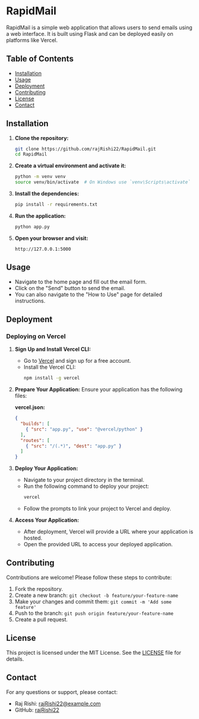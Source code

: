 # RapidMail

RapidMail is a simple web application that allows users to send emails using a web interface. It is built using Flask and can be deployed easily on platforms like Vercel.

## Table of Contents

- [Installation](#installation)
- [Usage](#usage)
- [Deployment](#deployment)
- [Contributing](#contributing)
- [License](#license)
- [Contact](#contact)

## Installation

1. **Clone the repository:**
    ```bash
    git clone https://github.com/rajRishi22/RapidMail.git
    cd RapidMail
    ```

2. **Create a virtual environment and activate it:**
    ```bash
    python -m venv venv
    source venv/bin/activate  # On Windows use `venv\Scripts\activate`
    ```

3. **Install the dependencies:**
    ```bash
    pip install -r requirements.txt
    ```

4. **Run the application:**
    ```bash
    python app.py
    ```

5. **Open your browser and visit:**
    ```
    http://127.0.0.1:5000
    ```

## Usage

- Navigate to the home page and fill out the email form.
- Click on the "Send" button to send the email.
- You can also navigate to the "How to Use" page for detailed instructions.

## Deployment

### Deploying on Vercel

1. **Sign Up and Install Vercel CLI:**
    - Go to [Vercel](https://vercel.com/) and sign up for a free account.
    - Install the Vercel CLI:
      ```bash
      npm install -g vercel
      ```

2. **Prepare Your Application:**
    Ensure your application has the following files:

    **vercel.json:**
    ```json
    {
      "builds": [
        { "src": "app.py", "use": "@vercel/python" }
      ],
      "routes": [
        { "src": "/(.*)", "dest": "app.py" }
      ]
    }
    ```

3. **Deploy Your Application:**
    - Navigate to your project directory in the terminal.
    - Run the following command to deploy your project:
      ```bash
      vercel
      ```
    - Follow the prompts to link your project to Vercel and deploy.

4. **Access Your Application:**
    - After deployment, Vercel will provide a URL where your application is hosted.
    - Open the provided URL to access your deployed application.

## Contributing

Contributions are welcome! Please follow these steps to contribute:

1. Fork the repository.
2. Create a new branch: `git checkout -b feature/your-feature-name`
3. Make your changes and commit them: `git commit -m 'Add some feature'`
4. Push to the branch: `git push origin feature/your-feature-name`
5. Create a pull request.

## License

This project is licensed under the MIT License. See the [LICENSE](LICENSE) file for details.

## Contact

For any questions or support, please contact:
- Raj Rishi: rajRishi22@example.com
- GitHub: [rajRishi22](https://github.com/rajRishi22)
